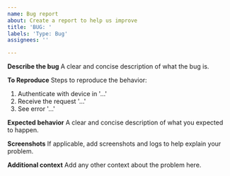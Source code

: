 ```yaml
---
name: Bug report
about: Create a report to help us improve
title: 'BUG: '
labels: 'Type: Bug'
assignees: ''

---
```


**Describe the bug**
A clear and concise description of what the bug is.

**To Reproduce**
Steps to reproduce the behavior:
1. Authenticate with device in '...' 
2. Receive the request '...'
2. See error '...'

**Expected behavior**
A clear and concise description of what you expected to happen.

**Screenshots**
If applicable, add screenshots and logs to help explain your problem.

**Additional context**
Add any other context about the problem here. 
